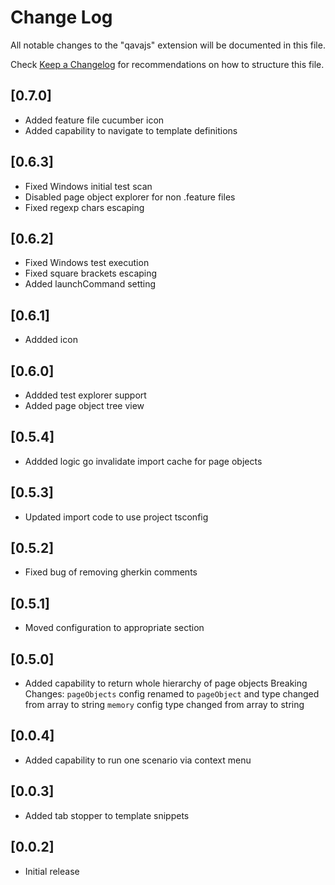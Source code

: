 # Change Log

All notable changes to the "qavajs" extension will be documented in this file.

Check [Keep a Changelog](http://keepachangelog.com/) for recommendations on how to structure this file.

## [0.7.0]

- Added feature file cucumber icon
- Added capability to navigate to template definitions
  
## [0.6.3]

- Fixed Windows initial test scan
- Disabled page object explorer for non .feature files
- Fixed regexp chars escaping

## [0.6.2]

- Fixed Windows test execution
- Fixed square brackets escaping
- Added launchCommand setting
  
## [0.6.1]

- Addded icon
  
## [0.6.0]

- Addded test explorer support
- Added page object tree view
  
## [0.5.4]

- Addded logic go invalidate import cache for page objects
  
## [0.5.3]

- Updated import code to use project tsconfig
  
## [0.5.2]

- Fixed bug of removing gherkin comments

## [0.5.1]

- Moved configuration to appropriate section

## [0.5.0]

- Added capability to return whole hierarchy of page objects
Breaking Changes:
`pageObjects` config renamed to `pageObject` and type changed from array to string
`memory` config type changed from array to string

## [0.0.4]

- Added capability to run one scenario via context menu

## [0.0.3]

- Added tab stopper to template snippets

## [0.0.2]

- Initial release
